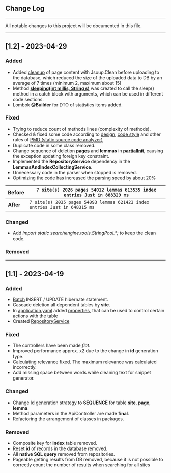 ## Change Log
___

All notable changes to this project will be documented in this file.

___

## [1.2] - 2023-04-29

### Added

- Added [cleanup](https://github.com/lebedev-artem/searchengine-master/blob/3daeaa493cde218360e489aba1c5c7de0d44329b/src/main/java/searchengine/tools/indexing/ScrapingAction.java#L152) of page content with Jsoup.Clean before uploading to the database, which reduced the size of the uploaded data to DB by an average of 7 times (minimum 2, maximum about 15)
- Method **[sleeping(int millis, String s)](https://github.com/lebedev-artem/searchengine-master/blob/3daeaa493cde218360e489aba1c5c7de0d44329b/src/main/java/searchengine/services/Impl/LemmasAndIndexCollectingServiceImpl.java#L71)** was created to call the sleep() method in a catch block with arguments, which can be used in different code sections.
- Lombok **@Builder** for DTO of statistics items added.


### Fixed
- Trying to reduce count of methods lines (complexity of methods).
- Checked & fixed some code according to [design](https://docs.pmd-code.org/pmd-doc-6.55.0/pmd_rules_java.html#design), [code style](https://docs.pmd-code.org/pmd-doc-6.55.0/pmd_rules_java.html#code-style) and other rules of [PMD (static source code analyzer)](https://docs.pmd-code.org/pmd-doc-6.55.0/index.html)
- Duplicate code in some class removed.
- Change sequence of deletion **[pages](https://github.com/lebedev-artem/searchengine-master/blob/fbacc375cc12f2e8c48b7f905e4f4cf477a079f5/src/main/java/searchengine/tools/indexing/SchemaActions.java#L196)** and **lemmas** in **[partialInit](https://github.com/lebedev-artem/searchengine-master/blob/fbacc375cc12f2e8c48b7f905e4f4cf477a079f5/src/main/java/searchengine/tools/indexing/SchemaActions.java#L100)**, causing the exception updating foreign key constraint.
- Implemented the **RepositoryService** dependency in the **LemmasAndIndexCollectingService**.
- Unnecessary code in the parser when stopped is removed.
- Optimizing the code has increased the parsing speed by about 20%

|  **Before** | `7 site(s) 2026 pages 54012 lemmas 613535 index entries Just in 888329 ms`  |
|---|-----------------------------------------------------------------------------|
| **After**  | `7 site(s) 2035 pages 54093 lemmas 621423 index entries Just in 648315 ms ` |

### Changed

- Add _import static searchengine.tools.StringPool.*;_ to keep the clean code.

### Removed



___

## [1.1] - 2023-04-19

### Added

- [Batch](https://github.com/lebedev-artem/searchengine-master/blob/0623f920f6cdd3d09077b04e681452f4653e8c03/src/main/resources/application.yaml#L33) INSERT / UPDATE hibernate statement.
- Cascade deletion all dependent tables by **site**.
- In [application.yaml](https://github.com/lebedev-artem/searchengine-master/blob/4cd80e1f636f6a14d77a0aff7f8f94b0276c470e/src/main/resources/application.yaml) added [properties](https://github.com/lebedev-artem/searchengine-master/blob/4cd80e1f636f6a14d77a0aff7f8f94b0276c470e/src/main/resources/application.yaml#L76), that can be used to control certain actions with the table
- Created [RepositoryService](https://github.com/lebedev-artem/searchengine-master/blob/4cd80e1f636f6a14d77a0aff7f8f94b0276c470e/src/main/java/searchengine/services/RepositoryService.java)

### Fixed

- The controllers have been made *flat*.
- Improved performance approx. x2 due to the change in **id** generation type.
- Calculating relevance fixed. The maximum relevance was calculated incorrectly.
- Add missing space between words while cleaning text for snippet generator.

### Changed

- Change Id generation strategy to **SEQUENCE** for table **site**, **page**, **lemma**.
- Method parameters in the ApiController are made **final**.
- Refactoring the arrangement of classes in packages.

### Removed

- Composite key for **index** table removed.
- Reset **id** of records in the database removed.
- All **native SQL query** removed from repositories.
- Pageable getting results from DB removed, because it is not possible to correctly count the number of results when searching for all sites



